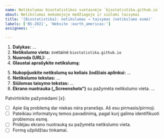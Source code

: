 ```yaml
---
name: Netikslumas biostatistikos svetainėje `biostatistika.github.io`
about: Netikslumai mokomojoje medžiagoje ir siūlomi taisymai
title: '[Biostatistika]: netikslumas → taisymas (netikslumo esmė)'
labels: ['BS-2021', 'Website :earth_americas:']
assignees: ''

---
```



<!-- 
  Temos PAVADINIME apibūdinkite netikslumo esmę, kuri padėtų 
  KITIEMS SKAITYTOJAMS GREITAI SUSIORIENTUOTI, kad apie šį netikslumą jau pranešta.
  1. Palikite dalį „[Biostatistika: “;
  2. Apibūdinkite netikslumo esmę. Jei galima, tokiu formatu: netikslumas → taisymas;
  Pvz.:
  „[Biostatistika]: kopppiuteris → kompiuteris (rašyba)“
  „[Biostatistika]: praleistas žodis "tačiau"“


 Apačioje patvirtinkite pažymėdami [x], kad formą užpildėte tinkamai:
 Tarp [, x, ir ] tarpų neturi būti:
     GERAI:  [x]
     BLOGAI: [ x ], [ x], arba [x ]
 
 
 „GitHub“ svetainėje atsakymus rašykite „Write“, 
 o rezultatą (prieš siųsdami) peržiūrėkite „View“ kortelėje.
 

  Laukelyje „Dalykas“ įrašyti trumpąjį dalyko pavadinimą:
     - BS-2021, jei jūsų klausomas kursas yra „Biostatistika“;
     - R-2021,  jei jūsų klausomas kursas yra „Įvadas į duomenų analizę programa R (R-2021)“ 

 
Toliau užpildykite vietas, pažymėtas daugtaškiu.

-->

1. **Dalykas:** ... <!-- Įrašyti vieną: BS-2021 arba R-2021 -->
2. **Netikslumo vieta:** svetainė `biostatistika.github.io`
3. **Nuoroda (URL):** ...
4. **Glaustai aprašykite netikslumą:**  
<!-- 4: Loginė klaida, fakto klaida, skaičiavimo klaida, rašybos klaida, skyrybos klaida, nesuderinti linksniai ar pan.-->
5. **Nukopijuokite netikslumą su keliais žodžiais aplinkui:** ... <!-- Naudojamas greitai paieškai dokumente -->
6. **Netikslumo tekstas:** ...
7. **Siūlomas taisymo tekstas:** ...
8. **Ekrano nuotrauka („Screenshots“)** su pažymėta netikslumo vieta.
...
<!-- Galite įkelti/įklijuoti paveikslą spausdami Ctrl+V -->


<!-- --------------------------------------- -->
Patvirtinkite pažymėdami [x]:

- [ ] Apie šią problemą dar niekas nėra pranešęs. Aš esu pirmasis/pirmoji.
- [ ] Pateikiau informatyvų temos pavadinimą, pagal kurį galima identifikuoti problemos esmę.
- [ ] Pridėjau ekrano nuotrauką su pažymėta netikslumo vieta.
- [ ] Formą užpildžiau tinkamai.
